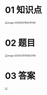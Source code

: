 # 01 知识点

<img src="https://cvp.oss-cn-shanghai.aliyuncs.com/202508311643294.png" alt="image-20250831164335148" style="zoom:50%;" />



# 02 题目

<img src="https://cvp.oss-cn-shanghai.aliyuncs.com/202502151508807.png" alt="image-20250215150823706" style="zoom:50%;" />



# 03 答案

<img src="https://cvp.oss-cn-shanghai.aliyuncs.com/202508311651409.png" style="zoom:50%;" />



